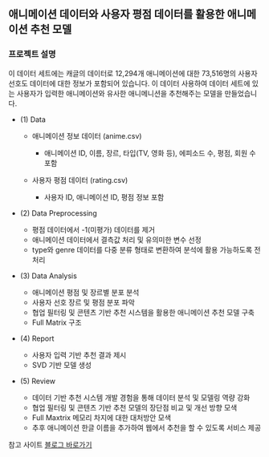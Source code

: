 ## 애니메이션 데이터와 사용자 평점 데이터를 활용한 애니메이션 추천 모델
### 프로젝트 설명
이 데이터 세트에는 캐글의 데이터로 12,294개 애니메이션에 대한 73,516명의 사용자 선호도 데이터에 대한 정보가 포함되어 있습니다. 이 데이터 사용하여 데이터 세트에 있는 사용자가 입력한 애니메이션와 유사한 애니메니션을 추천해주는 모델을 만들었습니다.
- (1) Data
  - 애니메이션 정보 데이터 (anime.csv)
    - 애니메이션 ID, 이름, 장르, 타입(TV, 영화 등), 에피소드 수, 평점, 회원 수 포함

  - 사용자 평점 데이터 (rating.csv)
    - 사용자 ID, 애니메이션 ID, 평점 정보 포함

- (2) Data Preprocessing
  - 평점 데이터에서 -1(미평가) 데이터를 제거
  - 애니메이션 데이터에서 결측값 처리 및 유의미한 변수 선정
  - type와 genre 데이터를 다중 분류 형태로 변환하여 분석에 활용 가능하도록 전처리

- (3) Data Analysis
  - 애니메이션 평점 및 장르별 분포 분석
  - 사용자 선호 장르 및 평점 분포 파악
  - 협업 필터링 및 콘텐츠 기반 추천 시스템을 활용한 애니메이션 추천 모델 구축
  - Full Matrix 구조 
  
- (4) Report
  - 사용자 입력 기반 추천 결과 제시
  - SVD 기반 모델 생성

- (5) Review
  - 데이터 기반 추천 시스템 개발 경험을 통해 데이터 분석 및 모델링 역량 강화
  - 협업 필터링 및 콘텐츠 기반 추천 모델의 장단점 비교 및 개선 방향 모색
  - Full Maxtrix 메모리 차지에 대한 대처방안 모색
  - 추후 애니메이션 한글 이름을 추가하여 웹에서 추천을 할 수 있도록 서비스 제공

참고 사이트
[블로그 바로가기](https://blog.naver.com/khjkhj2804/223750358335)
